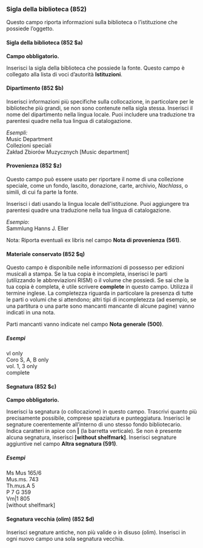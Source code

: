 ### **Sigla della biblioteca (852)**

Questo campo riporta informazioni sulla biblioteca o l’istituzione che possiede l’oggetto.

#### Sigla della biblioteca (852 $a) 

**Campo obbligatorio.**

Inserisci la sigla della biblioteca che possiede la fonte. Questo campo è collegato alla lista di voci d’autorità **Istituzioni**.

#### Dipartimento (852 $b) 

Inserisci informazioni più specifiche sulla collocazione, in particolare per le biblioteche più grandi, se non sono contenute nella sigla stessa. Inserisci il nome del dipartimento nella lingua locale. Puoi includere una traduzione tra parentesi quadre nella tua lingua di catalogazione.

   
_Esempli:_  
Music Department  
Collezioni speciali  
Zakład Zbiorów Muzycznych [Music department]

#### Provenienza (852 $z) 

Questo campo può essere usato per riportare il nome di una collezione speciale, come un fondo, lascito, donazione, carte, archivio, _Nachlass_, o simili, di cui fa parte la fonte. 

Inserisci i dati usando la lingua locale dell'istituzione. Puoi aggiungere tra parentesi quadre una traduzione nella tua lingua di catalogazione. 

_Esempio_:  
Sammlung Hanns J. Eller 

Nota: Riporta eventuali ex libris nel campo **Nota di provenienza** **(561)**.

#### **Materiale conservato (852 $q)**

Questo campo è disponibile nelle informazioni di possesso per edizioni musicali a stampa. Se la tua copia è incompleta, inserisci le parti (utilizzando le abbreviazioni RISM) o il volume che possiedi. Se sai che la tua copia è completa, è utile scrivere **complete**  in questo campo. Utilizza il termine inglese. La completezza riguarda in particolare la presenza di tutte le parti o volumi che si attendono; altri tipi di incompletezza (ad esempio, se una partitura o una parte sono mancanti mancante di alcune pagine) vanno indicati in una nota.

Parti mancanti vanno indicate nel campo  **Nota generale** **(500)**.

##### Esempi  
vl only  
Coro S, A, B only  
vol. 1, 3 only  
complete

#### Segnatura (852 $c) 

**Campo obbligatorio.**

Inserisci la segnatura (o collocazione) in questo campo. Trascrivi quanto più precisamente possibile, comprese spaziatura e punteggiatura. Inserisci le segnature coerentemente all’interno di uno stesso fondo bibliotecario. Indica caratteri in apice con **|** (la barretta verticale). Se non è presente alcuna segnatura, inserisci **[without shelfmark]**. Inserisci segnature aggiuntive nel campo **Altra segnatura (591)**.

##### Esempi  
Ms Mus 165/6  
Mus.ms. 743  
Th.mus.A 5  
P 7 G 359  
Vm|1 805  
[without shelfmark]

#### Segnatura vecchia (olim) (852 $d) 

Inserisci segnature antiche, non più valide o in disuso (olim). Inserisci in ogni nuovo campo una sola segnatura vecchia. 
